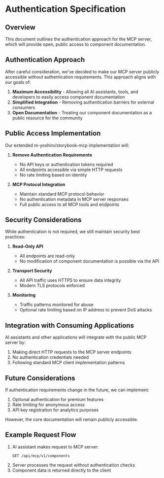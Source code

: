 # Authentication Specification

## Overview

This document outlines the authentication approach for the MCP server, which will provide open, public access to component documentation.

## Authentication Approach

After careful consideration, we've decided to make our MCP server publicly accessible without authentication requirements. This approach aligns with our goals of:

1. **Maximum Accessibility** - Allowing all AI assistants, tools, and developers to easily access component documentation
2. **Simplified Integration** - Removing authentication barriers for external consumers
3. **Open Documentation** - Treating our component documentation as a public resource for the community

## Public Access Implementation

Our extended m-yoshiro/storybook-mcp implementation will:

1. **Remove Authentication Requirements**
   - No API keys or authentication tokens required
   - All endpoints accessible via simple HTTP requests
   - No rate limiting based on identity

2. **MCP Protocol Integration**
   - Maintain standard MCP protocol behavior
   - No authentication metadata in MCP server responses
   - Full public access to all MCP tools and endpoints

## Security Considerations

While authentication is not required, we still maintain security best practices:

1. **Read-Only API**
   - All endpoints are read-only
   - No modification of component documentation is possible via the API

2. **Transport Security**
   - All API traffic uses HTTPS to ensure data integrity
   - Modern TLS protocols enforced

3. **Monitoring**
   - Traffic patterns monitored for abuse
   - Optional rate limiting based on IP address to prevent DoS attacks

## Integration with Consuming Applications

AI assistants and other applications will integrate with the public MCP server by:

1. Making direct HTTP requests to the MCP server endpoints
2. No authentication credentials needed
3. Following standard MCP client implementation patterns

## Future Considerations

If authentication requirements change in the future, we can implement:

1. Optional authentication for premium features
2. Rate limiting for anonymous access
3. API key registration for analytics purposes

However, the core documentation will remain publicly accessible.

## Example Request Flow

1. AI assistant makes request to MCP server:
   ```
   GET /api/mcp/v1/components
   ```
2. Server processes the request without authentication checks
3. Component data is returned directly to the client
